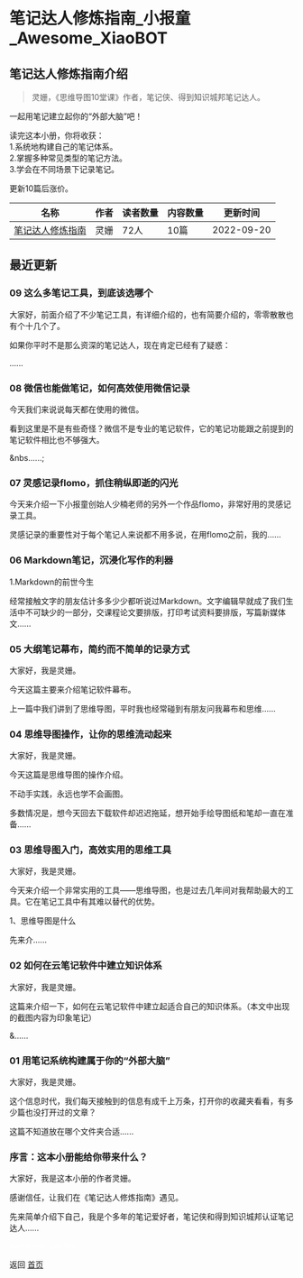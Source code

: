 # 笔记达人修炼指南_小报童_Awesome_XiaoBOT

## 笔记达人修炼指南介绍
> 灵姗，《思维导图10堂课》作者，笔记侠、得到知识城邦笔记达人。    
    
一起用笔记建立起你的“外部大脑”吧！    
    
读完这本小册，你将收获：    
1.系统地构建自己的笔记体系。    
2.掌握多种常见类型的笔记方法。    
3.学会在不同场景下记录笔记。    
    
更新10篇后涨价。  
  


|名称|作者|读者数量|内容数量|更新时间|
|---|---|---|---|---|
|[笔记达人修炼指南](https://xiaobot.net/p/notes03?refer=9c3f1c95-a052-465a-9902-f6d75080262a)|灵姗|72人|10篇|2022-09-20|

## 最近更新
### 09 这么多笔记工具，到底该选哪个

大家好，前面介绍了不少笔记工具，有详细介绍的，也有简要介绍的，零零散散也有个十几个了。



如果你平时不是那么资深的笔记达人，现在肯定已经有了疑惑：

......

### 08 微信也能做笔记，如何高效使用微信记录

今天我们来说说每天都在使用的微信。



看到这里是不是有些奇怪？微信不是专业的笔记软件，它的笔记功能跟之前提到的笔记软件相比也不够强大。

&nbs......;

### 07 灵感记录flomo，抓住稍纵即逝的闪光

今天来介绍一下小报童创始人少楠老师的另外一个作品flomo，非常好用的灵感记录工具。



灵感记录的重要性对于每个笔记人来说都不用多说，在用flomo之前，我的......

### 06 Markdown笔记，沉浸化写作的利器

1.Markdown的前世今生

经常接触文字的朋友估计多多少少都听说过Markdown。文字编辑早就成了我们生活中不可缺少的一部分，交课程论文要排版，打印考试资料要排版，写篇新媒体文......

### 05 大纲笔记幕布，简约而不简单的记录方式

大家好，我是灵姗。



今天这篇主要来介绍笔记软件幕布。



上一篇中我们讲到了思维导图，平时我也经常碰到有朋友问我幕布和思维......

### 04 思维导图操作，让你的思维流动起来

大家好，我是灵姗。

今天这篇是思维导图的操作介绍。

不动手实践，永远也学不会画图。

多数情况是，想今天回去下载软件却迟迟拖延，想开始手绘导图纸和笔却一直在准备......

### 03 思维导图入门，高效实用的思维工具

大家好，我是灵姗。

今天来介绍一个非常实用的工具——思维导图，也是过去几年间对我帮助最大的工具。它在笔记工具中有其难以替代的优势。

1、思维导图是什么

先来介......

### 02 如何在云笔记软件中建立知识体系



大家好，我是灵姗。



这篇来介绍一下，如何在云笔记软件中建立起适合自己的知识体系。（本文中出现的截图内容为印象笔记）

&......

### 01 用笔记系统构建属于你的“外部大脑”



大家好，我是灵姗。

这个信息时代，我们每天接触到的信息有成千上万条，打开你的收藏夹看看，有多少篇也没打开过的文章？

这篇不知道放在哪个文件夹合适......

### 序言：这本小册能给你带来什么？

大家好，我是这本小册的作者灵姗。

感谢信任，让我们在《笔记达人修炼指南》遇见。

先来简单介绍下自己，我是个多年的笔记爱好者，笔记侠和得到知识城邦认证笔记达人......


<a href="https://github.com/Reno9527/awesome-xiaobot" style="color: white; text-decoration: none;">awesome-xiaobot</a>

返回 [首页](../README.md)
